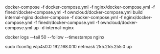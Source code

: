 docker-compose -f docker-compose.yml -f nginx/docker-compose.yml -f finedr/docker-compose.yml -f owncloud/docker-compose.yml build internal-nginx
docker-compose -f docker-compose.yml -f nginx/docker-compose.yml -f finedr/docker-compose.yml -f owncloud/docker-compose.yml up -d internal-nginx

docker logs --tail 50 --follow --timestamps nginx

sudo ifconfig wlp4s0:0 192.168.0.10 netmask 255.255.255.0 up
